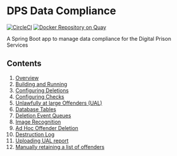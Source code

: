 # DPS Data Compliance 

[![CircleCI](https://circleci.com/gh/ministryofjustice/dps-data-compliance/tree/main.svg?style=svg)](https://circleci.com/gh/ministryofjustice/dps-data-compliance)
[![Docker Repository on Quay](https://quay.io/repository/hmpps/dps-data-compliance/status)](https://quay.io/repository/hmpps/dps-data-compliance)

A Spring Boot app to manage data compliance for the Digital Prison Services

## Contents

1. [Overview](readme/overview.md)
2. [Building and Running](readme/running.md)
3. [Configuring Deletions](readme/configure_deletions.md)
4. [Configuring Checks](readme/configure_checks.md)
6. [Unlawfully at large Offenders (UAL)](readme/ual_offenders.md)
7. [Database Tables](readme/database_tables.md)
8. [Deletion Event Queues](readme/deletion_events.md)
9. [Image Recognition](readme/image_recognition.md)
10. [Ad Hoc Offender Deletion](readme/ad_hoc_deletion.md)
11. [Destruction Log](readme/destruction_log.md)
12. [Uploading UAL report](readme/upload_ual_report.md) 
13. [Manually retaining a list of offenders](readme/manually_retain_offenders.md) 

